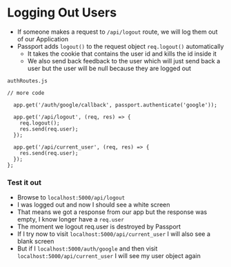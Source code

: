 # Logging Out Users
* If someone makes a request to `/api/logout` route, we will log them out of our Application
* Passport adds `logout()` to the request object `req.logout()` automatically
    - It takes the cookie that contains the user id and kills the id inside it
    - We also send back feedback to the user which will just send back a user but the user will be null because they are logged out

`authRoutes.js`

```
// more code

  app.get('/auth/google/callback', passport.authenticate('google'));

  app.get('/api/logout', (req, res) => {
    req.logout();
    res.send(req.user);
  });

  app.get('/api/current_user', (req, res) => {
    res.send(req.user);
  });
};
```

### Test it out
* Browse to `localhost:5000/api/logout`
* I was logged out and now I should see a white screen
* That means we got a response from our app but the response was empty, I know longer have a `req.user`
* The moment we logout req.user is destroyed by Passport
* If I try now to visit `localhost:5000/api/current_user` I will also see a blank screen
* But if I `localhost:5000/auth/google` and then visit `localhost:5000/api/current_user` I will see my user object again

